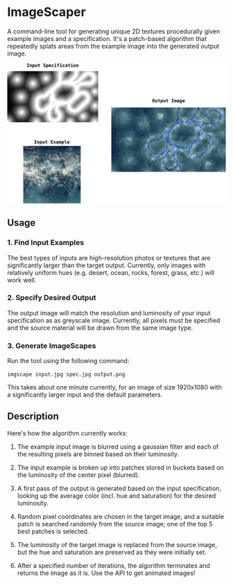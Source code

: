 ImageScaper
===========

A command-line tool for generating unique 2D textures procedurally given example images and a specification.  It's a patch-based algorithm that repeatedly splats areas from the example image into the generated output image.

![Input/Output Example](/docs/example.jpg?raw=true)


Usage
-----

### 1. Find Input Examples

The best types of inputs are high-resolution photos or textures that are significantly larger than the target output.  Currently, only images with relatively uniform hues (e.g. desert, ocean, rocks, forest, grass, etc.) will work well.

### 2. Specify Desired Output

The output image will match the resolution and luminosity of your input specification as as greyscale image.  Currently, all pixels must be specified and the source material will be drawn from the same image type.

### 3. Generate ImageScapes

Run the tool using the following command:

    imgscape input.jpg spec.jpg output.png

This takes about one minute currently, for an image of size 1920x1080 with a significantly larger input and the default parameters.


Description
-----------

Here's how the algorithm currently works:

1. The example input image is blurred using a gaussian filter and each of the resulting pixels are binned based on their luminosity.

2. The input example is broken up into patches stored in buckets based on the luminosity of the center pixel (blurred).

3. A first pass of the output is generated based on the input specification, looking up the average color (incl. hue and saturation) for the desired luminosity.

4. Random pixel coordinates are chosen in the target image, and a suitable patch is searched randomly from the source image; one of the top 5 best patches is selected.

5. The luminosity of the target image is replaced from the source image, but the hue and saturation are preserved as they were initially set.

6. After a specified number of iterations, the algorithm terminates and returns the image as it is.  Use the API to get animated images!